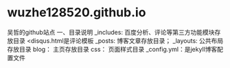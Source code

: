 # wuzhe128520.github.io
吴哲的github站点
一、目录说明
_includes: 百度分析、评论等第三方功能模块存放目录
 <disqus.html是评论模板
_posts: 博客文章存放目录；
_layouts: 公共布局存放目录
blog： 主页存放目录
css： 页面样式目录
_config.yml：是jekyll博客配置文件
